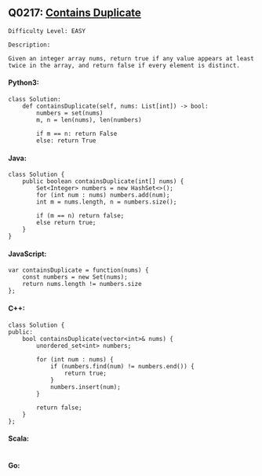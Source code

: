 ## Q0217: [Contains Duplicate](https://leetcode.com/problems/contains-duplicate/)

```
Difficulty Level: EASY
```

```
Description:

Given an integer array nums, return true if any value appears at least twice in the array, and return false if every element is distinct.
```

#### Python3:

```
class Solution:
    def containsDuplicate(self, nums: List[int]) -> bool:
        numbers = set(nums)
        m, n = len(nums), len(numbers)

        if m == n: return False
        else: return True
```

#### Java:

```
class Solution {
    public boolean containsDuplicate(int[] nums) {
        Set<Integer> numbers = new HashSet<>();
        for (int num : nums) numbers.add(num);
        int m = nums.length, n = numbers.size();

        if (m == n) return false;
        else return true;
    }
}
```

#### JavaScript:

```
var containsDuplicate = function(nums) {
    const numbers = new Set(nums); 
    return nums.length != numbers.size
};
```

#### C++:

```
class Solution {
public:
    bool containsDuplicate(vector<int>& nums) {
        unordered_set<int> numbers;

        for (int num : nums) {
            if (numbers.find(num) != numbers.end()) {
                return true;
            }
            numbers.insert(num);
        }
        
        return false;        
    }
};
```

#### Scala:

```

```

#### Go:

```

```